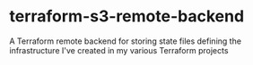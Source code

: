 # terraform-s3-remote-backend
A Terraform remote backend for storing state files defining the infrastructure I've created in my various Terraform projects
